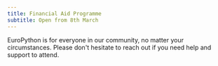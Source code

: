 ```yaml
---
title: Financial Aid Programme
subtitle: Open from 8th March
---
```


EuroPython is for everyone in our community, no matter your circumstances.
Please don't hesitate to reach out if you need help and support to attend.
